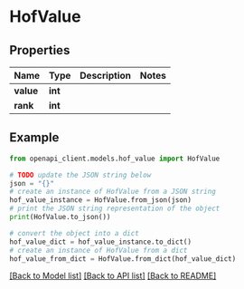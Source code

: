 # HofValue


## Properties

Name | Type | Description | Notes
------------ | ------------- | ------------- | -------------
**value** | **int** |  | 
**rank** | **int** |  | 

## Example

```python
from openapi_client.models.hof_value import HofValue

# TODO update the JSON string below
json = "{}"
# create an instance of HofValue from a JSON string
hof_value_instance = HofValue.from_json(json)
# print the JSON string representation of the object
print(HofValue.to_json())

# convert the object into a dict
hof_value_dict = hof_value_instance.to_dict()
# create an instance of HofValue from a dict
hof_value_from_dict = HofValue.from_dict(hof_value_dict)
```
[[Back to Model list]](../README.md#documentation-for-models) [[Back to API list]](../README.md#documentation-for-api-endpoints) [[Back to README]](../README.md)


